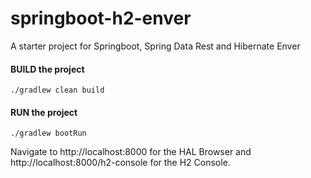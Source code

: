 # springboot-h2-enver
A starter project for Springboot, Spring Data Rest and Hibernate Enver

#### BUILD the project
```
./gradlew clean build
```

#### RUN the project
```
./gradlew bootRun
```

Navigate to http://localhost:8000 for the HAL Browser and http://localhost:8000/h2-console for the H2 Console.

